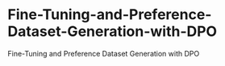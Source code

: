 # Fine-Tuning-and-Preference-Dataset-Generation-with-DPO
Fine-Tuning and Preference Dataset Generation with DPO
